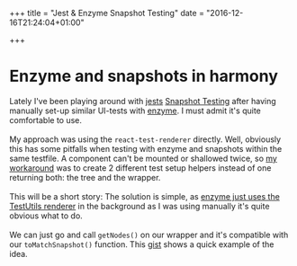 +++
title = "Jest & Enzyme Snapshot Testing"
date = "2016-12-16T21:24:04+01:00"

+++

# Enzyme and snapshots in harmony

Lately I've been playing around with [jests](https://facebook.github.io/jest/) [Snapshot Testing](https://facebook.github.io/jest/index.html#react-react-native-and-snapshot-testing)
after having manually set-up similar UI-tests with [enzyme](http://airbnb.io/enzyme/). I must admit it's quite comfortable to use.<br />
<br />
My approach was using the `react-test-renderer` directly. Well, obviously this has some pitfalls when testing with enzyme
and snapshots within the same testfile. A component can't be mounted or shallowed twice, so [my workaround](https://github.com/hschaeidt/react-timer-app/blob/d8d583de58474ba00325ce07bd1bf51de93fadf0/app/components/tracker/__tests__/TrackerItem-test.jsx) was to create 2 different
test setup helpers instead of one returning both: the tree and the wrapper.<br />
<br />
This will be a short story: The solution is simple, as [enzyme just uses the TestUtils renderer](https://github.com/airbnb/enzyme/blob/master/src/react-compat.js#L30)
in the background  as I was using manually it's quite obvious what to do.<br />
<br />
We can just go and call `getNodes()` on our wrapper and it's compatible with our `toMatchSnapshot()` function. This [gist](https://gist.github.com/hschaeidt/0534e948aa8e101f665e9a5d5931bf27)
shows a quick example of the idea.